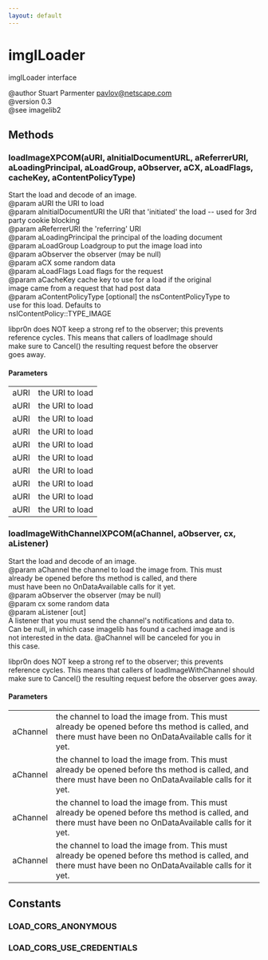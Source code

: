 ```yaml
---
layout: default
---
```


# imgILoader #
  
imgILoader interface  
  
@author Stuart Parmenter <pavlov@netscape.com>  
@version 0.3  
@see imagelib2  
  

## Methods ##

### loadImageXPCOM(aURI, aInitialDocumentURL, aReferrerURI, aLoadingPrincipal, aLoadGroup, aObserver, aCX, aLoadFlags, cacheKey, aContentPolicyType) ###
  
Start the load and decode of an image.  
@param aURI the URI to load  
@param aInitialDocumentURI the URI that 'initiated' the load -- used for 3rd party cookie blocking  
@param aReferrerURI the 'referring' URI  
@param aLoadingPrincipal the principal of the loading document  
@param aLoadGroup Loadgroup to put the image load into  
@param aObserver the observer (may be null)  
@param aCX some random data  
@param aLoadFlags Load flags for the request  
@param aCacheKey cache key to use for a load if the original  
                 image came from a request that had post data  
@param aContentPolicyType [optional] the nsContentPolicyType to  
                          use for this load. Defaults to  
                          nsIContentPolicy::TYPE_IMAGE  
  
  
libpr0n does NOT keep a strong ref to the observer; this prevents  
reference cycles.  This means that callers of loadImage should  
make sure to Cancel() the resulting request before the observer  
goes away.  
  

#### Parameters ####

<table>

<tr>
<td>aURI</td>
<td>the URI to load  
</td>
</tr>

<tr>
<td>aURI</td>
<td>the URI to load  
</td>
</tr>

<tr>
<td>aURI</td>
<td>the URI to load  
</td>
</tr>

<tr>
<td>aURI</td>
<td>the URI to load  
</td>
</tr>

<tr>
<td>aURI</td>
<td>the URI to load  
</td>
</tr>

<tr>
<td>aURI</td>
<td>the URI to load  
</td>
</tr>

<tr>
<td>aURI</td>
<td>the URI to load  
</td>
</tr>

<tr>
<td>aURI</td>
<td>the URI to load  
</td>
</tr>

<tr>
<td>aURI</td>
<td>the URI to load  
</td>
</tr>

<tr>
<td>aURI</td>
<td>the URI to load  
</td>
</tr>

</table>

### loadImageWithChannelXPCOM(aChannel, aObserver, cx, aListener) ###
  
Start the load and decode of an image.  
@param aChannel the channel to load the image from.  This must  
                already be opened before ths method is called, and there  
                must have been no OnDataAvailable calls for it yet.  
@param aObserver the observer (may be null)  
@param cx some random data  
@param aListener [out]  
       A listener that you must send the channel's notifications and data to.  
       Can be null, in which case imagelib has found a cached image and is  
       not interested in the data. @aChannel will be canceled for you in  
       this case.  
  
libpr0n does NOT keep a strong ref to the observer; this prevents  
reference cycles.  This means that callers of loadImageWithChannel should  
make sure to Cancel() the resulting request before the observer goes away.  
  

#### Parameters ####

<table>

<tr>
<td>aChannel</td>
<td>the channel to load the image from.  This must  
                already be opened before ths method is called, and there  
                must have been no OnDataAvailable calls for it yet.  
</td>
</tr>

<tr>
<td>aChannel</td>
<td>the channel to load the image from.  This must  
                already be opened before ths method is called, and there  
                must have been no OnDataAvailable calls for it yet.  
</td>
</tr>

<tr>
<td>aChannel</td>
<td>the channel to load the image from.  This must  
                already be opened before ths method is called, and there  
                must have been no OnDataAvailable calls for it yet.  
</td>
</tr>

<tr>
<td>aChannel</td>
<td>the channel to load the image from.  This must  
                already be opened before ths method is called, and there  
                must have been no OnDataAvailable calls for it yet.  
</td>
</tr>

</table>

## Constants ##

### LOAD_CORS_ANONYMOUS ###

### LOAD_CORS_USE_CREDENTIALS ###
